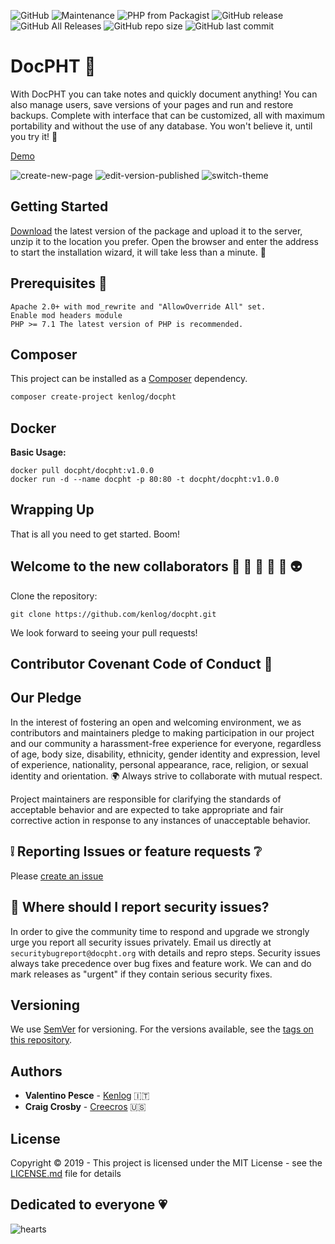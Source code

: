 ![GitHub](https://img.shields.io/github/license/docpht/docpht?style=flat-square)
![Maintenance](https://img.shields.io/maintenance/yes/2019?style=flat-square)
![PHP from Packagist](https://img.shields.io/packagist/php-v/kenlog/docpht?style=flat-square)
![GitHub release](https://img.shields.io/github/release/docpht/docpht?style=flat-square)
![GitHub All Releases](https://img.shields.io/github/downloads/docpht/docpht/total?style=flat-square)
![GitHub repo size](https://img.shields.io/github/repo-size/docpht/docpht?style=flat-square)
![GitHub last commit](https://img.shields.io/github/last-commit/docpht/docpht?style=flat-square)

# DocPHT :bookmark_tabs:

With DocPHT you can take notes and quickly document anything! You can also manage users, save versions of your pages and run and restore backups. Complete with interface that can be customized, all with maximum portability and without
the use of any database. You won't believe it, until you try it! :gem:

[Demo](https://demo.docpht.org/)

![create-new-page](https://user-images.githubusercontent.com/11728231/61236340-0ecf8900-a738-11e9-8b2a-81b0752fb384.gif)
![edit-version-published](https://user-images.githubusercontent.com/11728231/61236343-10994c80-a738-11e9-88a5-424e72b5fd9f.gif)
![switch-theme](https://user-images.githubusercontent.com/11728231/61236350-12631000-a738-11e9-8259-eb7539d6ca6f.gif)

## Getting Started

[Download](https://github.com/docpht/docpht/releases/latest) the latest version of the package and upload it to the server, unzip it to the location you prefer. Open the browser and enter the address to start the installation wizard, it will take less than a minute. :rocket:

## Prerequisites :electric_plug:

```
Apache 2.0+ with mod_rewrite and "AllowOverride All" set.
Enable mod headers module
PHP >= 7.1 The latest version of PHP is recommended.
```

## Composer 

This project can be installed as a [Composer](https://getcomposer.org/) dependency.

```bash
composer create-project kenlog/docpht
```

## Docker

**Basic Usage:**
```
docker pull docpht/docpht:v1.0.0
docker run -d --name docpht -p 80:80 -t docpht/docpht:v1.0.0
```

## Wrapping Up
That is all you need to get started. Boom! 

## Welcome to the new collaborators :boy: :information_desk_person: :older_man: :angel: :dancer: :alien:
Clone the repository: 
```console 
git clone https://github.com/kenlog/docpht.git
```
We look forward to seeing your pull requests!

## Contributor Covenant Code of Conduct :scroll:
## Our Pledge

In the interest of fostering an open and welcoming environment, we as
contributors and maintainers pledge to making participation in our project and
our community a harassment-free experience for everyone, regardless of age, body
size, disability, ethnicity, gender identity and expression, level of experience,
nationality, personal appearance, race, religion, or sexual identity and
orientation. :earth_africa: Always strive to collaborate with mutual respect.

Project maintainers are responsible for clarifying the standards of acceptable behavior and are expected to take appropriate and fair corrective action in response to any instances of unacceptable behavior.

:grey_exclamation: Reporting Issues or feature requests :grey_question: 
------------
Please [create an issue](https://github.com/kenlog/docpht/issues)

## :bug: Where should I report security issues?
In order to give the community time to respond and upgrade we strongly urge you report all security issues privately. Email us directly at `securitybugreport@docpht.org` with details and repro steps. Security issues always take precedence over bug fixes and feature work. We can and do mark releases as "urgent" if they contain serious security fixes.

## Versioning

We use [SemVer](http://semver.org/) for versioning. For the versions available, see the [tags on this repository](https://github.com/kenlog/docpht/tags). 

## Authors

* **Valentino Pesce** - [Kenlog](https://github.com/kenlog) :it:
* **Craig Crosby** - [Creecros](https://github.com/creecros) :us:

## License

Copyright © 2019 - This project is licensed under the MIT License - see the [LICENSE.md](LICENSE) file for details 

## Dedicated to everyone :heartpulse:
![hearts](https://user-images.githubusercontent.com/11728231/60382009-241c9600-9a5d-11e9-8bd5-c3396e57e5cf.gif)
